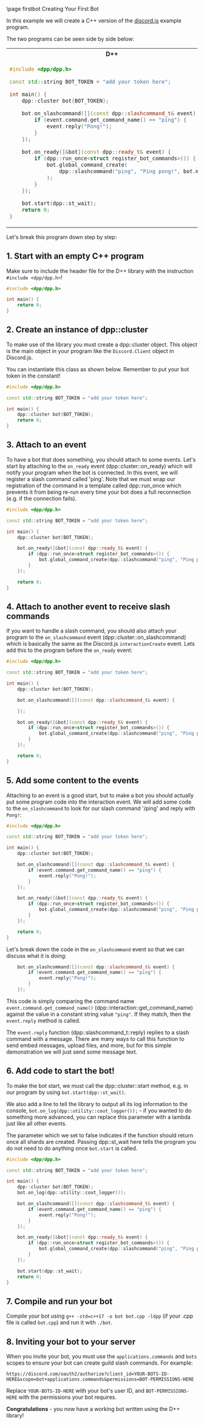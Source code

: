 \page firstbot Creating Your First Bot

In this example we will create a C++ version of the [discord.js](https://discord.js.org/#/) example program.

The two programs can be seen side by side below:

<table>
<tr>
<th>D++</th>
<th>Discord.js</td>
</tr>
<tr>
<td>

~~~~~~~~~~~~~~~cpp
#include <dpp/dpp.h>

const std::string BOT_TOKEN = "add your token here";

int main() {
	dpp::cluster bot(BOT_TOKEN);

	bot.on_slashcommand([](const dpp::slashcommand_t& event) {
		if (event.command.get_command_name() == "ping") {
			event.reply("Pong!");
		}
	});

	bot.on_ready([&bot](const dpp::ready_t& event) {
		if (dpp::run_once<struct register_bot_commands>()) {
			bot.global_command_create(
				dpp::slashcommand("ping", "Ping pong!", bot.me.id)
			);
		}
	});

	bot.start(dpp::st_wait);
	return 0;
}
~~~~~~~~~~~~~~~

</td>
<td>

~~~~~~~~~~~~~~~js
let Discord = require('discord.js');

let BOT_TOKEN = 'add your token here';


let bot = new Discord.Client({ intents: [] });

bot.on('interactionCreate', (interaction) => {
	if (interaction.isCommand() && interaction.commandName === 'ping') {
		interaction.reply({content: 'Pong!'});
	}
});


bot.once('ready', async () => {
	await client.commands.create({
		name: 'ping',
		description: "Ping pong!"
	});
});

bot.login(BOT_TOKEN);

//
~~~~~~~~~~~~~~~

</td>
</tr>
</table>

Let's break this program down step by step:

## 1. Start with an empty C++ program

Make sure to include the header file for the D++ library with the instruction `#include <dpp/dpp.h>`!

~~~~~~~~~~~~~~cpp
#include <dpp/dpp.h>

int main() {
	return 0;
}
~~~~~~~~~~~~~~

## 2. Create an instance of dpp::cluster

To make use of the library you must create a dpp::cluster object. This object is the main object in your program like the `Discord.Client` object in Discord.js.

You can instantiate this class as shown below. Remember to put your bot token in the constant!

~~~~~~~~~~~~~~~cpp
#include <dpp/dpp.h>

const std::string BOT_TOKEN = "add your token here";

int main() {
	dpp::cluster bot(BOT_TOKEN);
	return 0;
}
~~~~~~~~~~~~~~~

## 3. Attach to an event

To have a bot that does something, you should attach to some events. Let's start by attaching to the `on_ready` event (dpp::cluster::on_ready) which will notify your program when the bot is connected. In this event, we will register a slash command called 'ping'. Note that we must wrap our registration of the command in a template called dpp::run_once which prevents it from being re-run every time your bot does a full reconnection (e.g. if the connection fails).

~~~~~~~~~~~~~~~~cpp
#include <dpp/dpp.h>

const std::string BOT_TOKEN = "add your token here";

int main() {
	dpp::cluster bot(BOT_TOKEN);

	bot.on_ready([&bot](const dpp::ready_t& event) {
		if (dpp::run_once<struct register_bot_commands>()) {
			bot.global_command_create(dpp::slashcommand("ping", "Ping pong!", bot.me.id));
		}
	});

	return 0;
}
~~~~~~~~~~~~~~~~

## 4. Attach to another event to receive slash commands

If you want to handle a slash command, you should also attach your program to the `on_slashcommand` event (dpp::cluster::on_slashcommand) which is basically the same as the Discord.js `interactionCreate` event. Lets add this to the program before the `on_ready` event:

~~~~~~~~~~~~~~cpp
#include <dpp/dpp.h>

const std::string BOT_TOKEN = "add your token here";

int main() {
	dpp::cluster bot(BOT_TOKEN);

	bot.on_slashcommand([](const dpp::slashcommand_t& event) {

	});

	bot.on_ready([&bot](const dpp::ready_t& event) {
		if (dpp::run_once<struct register_bot_commands>()) {
			bot.global_command_create(dpp::slashcommand("ping", "Ping pong!", bot.me.id));
		}
	});

	return 0;
}
~~~~~~~~~~~~~~

## 5. Add some content to the events

Attaching to an event is a good start, but to make a bot you should actually put some program code into the interaction event. We will add some code to the `on_slashcommand` to look for our slash command '/ping' and reply with `Pong!`:

~~~~~~~~~~~~~~~~~~~~~~~cpp
#include <dpp/dpp.h>

const std::string BOT_TOKEN = "add your token here";

int main() {
	dpp::cluster bot(BOT_TOKEN);

	bot.on_slashcommand([](const dpp::slashcommand_t& event) {
		if (event.command.get_command_name() == "ping") {
			event.reply("Pong!");
		}
	});

	bot.on_ready([&bot](const dpp::ready_t& event) {
		if (dpp::run_once<struct register_bot_commands>()) {
			bot.global_command_create(dpp::slashcommand("ping", "Ping pong!", bot.me.id));
		}
	});

	return 0;
}
~~~~~~~~~~~~~~~~~~~~~~~

Let's break down the code in the `on_slashcommand` event so that we can discuss what it is doing:

~~~~~~~~~~~~~~~~~~~~~~~cpp
	bot.on_slashcommand([](const dpp::slashcommand_t& event) {
		if (event.command.get_command_name() == "ping") {
			event.reply("Pong!");
		}
	});
~~~~~~~~~~~~~~~~~~~~~~~

This code is simply comparing the command name `event.command.get_command_name()` (dpp::interaction::get_command_name) against the value in a constant string value `"ping"`. If they match, then the `event.reply` method is called.

The `event.reply` function (dpp::slashcommand_t::reply) replies to a slash command with a message. There are many ways to call this function to send embed messages, upload files, and more, but for this simple demonstration we will just send some message text.

## 6. Add code to start the bot!

To make the bot start, we must call the dpp::cluster::start method, e.g. in our program by using `bot.start(dpp::st_wait)`.

We also add a line to tell the library to output all its log information to the console, `bot.on_log(dpp::utility::cout_logger());` - if you wanted to do something more advanced, you can replace this parameter with a lambda just like all other events.

The parameter which we set to false indicates if the function should return once all shards are created. Passing dpp::st_wait here tells the program you do not need to do anything once `bot.start` is called.

~~~~~~~~~~~~~~cpp
#include <dpp/dpp.h>

const std::string BOT_TOKEN = "add your token here";

int main() {
	dpp::cluster bot(BOT_TOKEN);
	bot.on_log(dpp::utility::cout_logger());

	bot.on_slashcommand([](const dpp::slashcommand_t& event) {
		if (event.command.get_command_name() == "ping") {
			event.reply("Pong!");
		}
	});

	bot.on_ready([&bot](const dpp::ready_t& event) {
		if (dpp::run_once<struct register_bot_commands>()) {
			bot.global_command_create(dpp::slashcommand("ping", "Ping pong!", bot.me.id));
		}
	});

	bot.start(dpp::st_wait);
	return 0;
}
~~~~~~~~~~~~~~

## 7. Compile and run your bot

Compile your bot using `g++ -std=c++17 -o bot bot.cpp -ldpp` (if your .cpp file is called `bot.cpp`) and run it with `./bot`.

## 8. Inviting your bot to your server

When you invite your bot, you must use the `applications.commands` and `bots` scopes to ensure your bot can create guild slash commands. For example:

```url
https://discord.com/oauth2/authorize?client_id=YOUR-BOTS-ID-HERE&scope=bot+applications.commands&permissions=BOT-PERMISSIONS-HERE
```

Replace `YOUR-BOTS-ID-HERE` with your bot's user ID, and `BOT-PERMISSIONS-HERE` with the permissions your bot requires.

**Congratulations** - you now have a working bot written using the D++ library!